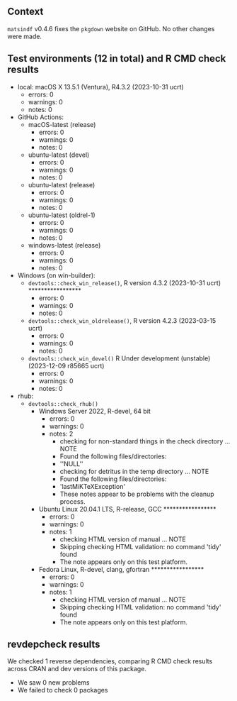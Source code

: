 ## Context

`matsindf` v0.4.6 fixes the `pkgdown` website on GitHub.
No other changes were made.


## Test environments (12 in total) and R CMD check results

* local: macOS X 13.5.1 (Ventura), R4.3.2 (2023-10-31 ucrt)
    * errors: 0
    * warnings: 0
    * notes: 0
* GitHub Actions: 
    * macOS-latest (release)
        * errors: 0
        * warnings: 0
        * notes: 0
    * ubuntu-latest (devel)
        * errors: 0
        * warnings: 0
        * notes: 0
    * ubuntu-latest (release)
        * errors: 0
        * warnings: 0
        * notes: 0
    * ubuntu-latest (oldrel-1)
        * errors: 0
        * warnings: 0
        * notes: 0
    * windows-latest (release)
        * errors: 0
        * warnings: 0
        * notes: 0
* Windows (on win-builder):
    * `devtools::check_win_release()`, R version 4.3.2 (2023-10-31 ucrt)                 *****************
        * errors: 0
        * warnings: 0
        * notes: 0
    * `devtools::check_win_oldrelease()`, R version 4.2.3 (2023-03-15 ucrt)
        * errors: 0
        * warnings: 0
        * notes: 0
    * `devtools::check_win_devel()` R Under development (unstable) (2023-12-09 r85665 ucrt)
        * errors: 0
        * warnings: 0
        * notes: 0
* rhub:
    * `devtools::check_rhub()`
        * Windows Server 2022, R-devel, 64 bit
            * errors: 0
            * warnings: 0
            * notes: 2 
                - checking for non-standard things in the check directory ... NOTE
                - Found the following files/directories:
                - ''NULL''
                - checking for detritus in the temp directory ... NOTE
                - Found the following files/directories:
                - 'lastMiKTeXException'
                - These notes appear to be problems with the cleanup process.
        * Ubuntu Linux 20.04.1 LTS, R-release, GCC                       *****************
            * errors: 0
            * warnings: 0
            * notes: 1
              - checking HTML version of manual ... NOTE
              - Skipping checking HTML validation: no command 'tidy' found
              - The note appears only on this test platform.
        * Fedora Linux, R-devel, clang, gfortran                              *****************
            * errors: 0
            * warnings: 0
            * notes: 1
              - checking HTML version of manual ... NOTE
              - Skipping checking HTML validation: no command 'tidy' found
              - The note appears only on this test platform.


## revdepcheck results

We checked 1 reverse dependencies, comparing R CMD check results across CRAN and dev versions of this package.

 * We saw 0 new problems
 * We failed to check 0 packages

